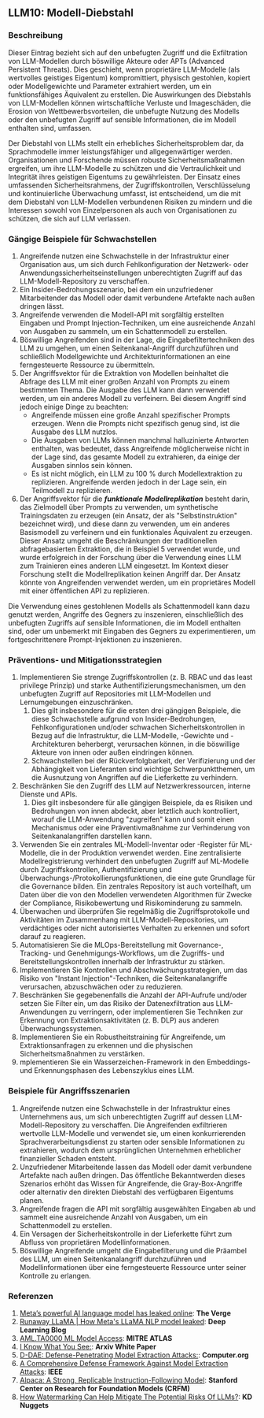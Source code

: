 ## LLM10: Modell-Diebstahl

### Beschreibung

Dieser Eintrag bezieht sich auf den unbefugten Zugriff und die Exfiltration von LLM-Modellen durch böswillige Akteure oder APTs (Advanced Persistent Threats). Dies geschieht, wenn proprietäre LLM-Modelle (als wertvolles geistiges Eigentum) kompromittiert, physisch gestohlen, kopiert oder Modellgewichte und Parameter extrahiert werden, um ein funktionsfähiges Äquivalent zu erstellen. Die Auswirkungen des Diebstahls von LLM-Modellen können wirtschaftliche Verluste und Imageschäden, die Erosion von Wettbewerbsvorteilen, die unbefugte Nutzung des Modells oder den unbefugten Zugriff auf sensible Informationen, die im Modell enthalten sind, umfassen.

Der Diebstahl von LLMs stellt ein erhebliches Sicherheitsproblem dar, da Sprachmodelle immer leistungsfähiger und allgegenwärtiger werden. Organisationen und Forschende müssen robuste Sicherheitsmaßnahmen ergreifen, um ihre LLM-Modelle zu schützen und die Vertraulichkeit und Integrität ihres geistigen Eigentums zu gewährleisten. Der Einsatz eines umfassenden Sicherheitsrahmens, der Zugriffskontrollen, Verschlüsselung und kontinuierliche Überwachung umfasst, ist entscheidend, um die mit dem Diebstahl von LLM-Modellen verbundenen Risiken zu mindern und die Interessen sowohl von Einzelpersonen als auch von Organisationen zu schützen, die sich auf LLM verlassen.

### Gängige Beispiele für Schwachstellen

1. Angreifende nutzen eine Schwachstelle in der Infrastruktur einer Organisation aus, um sich durch Fehlkonfiguration der Netzwerk- oder Anwendungssicherheitseinstellungen unberechtigten Zugriff auf das LLM-Modell-Repository zu verschaffen.
2. Ein Insider-Bedrohungsszenario, bei dem ein unzufriedener Mitarbeitender das Modell oder damit verbundene Artefakte nach außen dringen lässt.
3. Angreifende verwenden die Modell-API mit sorgfältig erstellten Eingaben und Prompt Injection-Techniken, um eine ausreichende Anzahl von Ausgaben zu sammeln, um ein Schattenmodell zu erstellen.
4. Böswillige Angreifenden sind in der Lage, die Eingabefiltertechniken des LLM zu umgehen, um einen Seitenkanal-Angriff durchzuführen und schließlich Modellgewichte und Architekturinformationen an eine ferngesteuerte Ressource zu übermitteln.
5. Der Angriffsvektor für die Extraktion von Modellen beinhaltet die Abfrage des LLM mit einer großen Anzahl von Prompts zu einem bestimmten Thema. Die Ausgabe des LLM kann dann verwendet werden, um ein anderes Modell zu verfeinern. Bei diesem Angriff sind jedoch einige Dinge zu beachten:
   - Angreifende müssen eine große Anzahl spezifischer Prompts erzeugen. Wenn die Prompts nicht spezifisch genug sind, ist die Ausgabe des LLM nutzlos.
   - Die Ausgaben von LLMs können manchmal halluzinierte Antworten enthalten, was bedeutet, dass Angreifende möglicherweise nicht in der Lage sind, das gesamte Modell zu extrahieren, da einige der Ausgaben sinnlos sein können.
   - Es ist nicht möglich, ein LLM zu 100 % durch Modellextraktion zu replizieren. Angreifende werden jedoch in der Lage sein, ein Teilmodell zu replizieren.
6. Der Angriffsvektor für die **_funktionale Modellreplikation_** besteht darin, das Zielmodell über Prompts zu verwenden, um synthetische Trainingsdaten zu erzeugen (ein Ansatz, der als "Selbstinstruktion" bezeichnet wird), und diese dann zu verwenden, um ein anderes Basismodell zu verfeinern und ein funktionales Äquivalent zu erzeugen. Dieser Ansatz umgeht die Beschränkungen der traditionellen abfragebasierten Extraktion, die in Beispiel 5 verwendet wurde, und wurde erfolgreich in der Forschung über die Verwendung eines LLM zum Trainieren eines anderen LLM eingesetzt. Im Kontext dieser Forschung stellt die Modellreplikation keinen Angriff dar. Der Ansatz könnte von Angreifenden verwendet werden, um ein proprietäres Modell mit einer öffentlichen API zu replizieren.

Die Verwendung eines gestohlenen Modells als Schattenmodell kann dazu genutzt werden, Angriffe des Gegners zu inszenieren, einschließlich des unbefugten Zugriffs auf sensible Informationen, die im Modell enthalten sind, oder um unbemerkt mit Eingaben des Gegners zu experimentieren, um fortgeschrittenere Prompt-Injektionen zu inszenieren.

### Präventions- und Mitigationsstrategien

1. Implementieren Sie strenge Zugriffskontrollen (z. B. RBAC und das least privilege Prinzip) und starke Authentifizierungsmechanismen, um den unbefugten Zugriff auf Repositories mit LLM-Modellen und Lernumgebungen einzuschränken.
   1. Dies gilt insbesondere für die ersten drei gängigen Beispiele, die diese Schwachstelle aufgrund von Insider-Bedrohungen, Fehlkonfigurationen und/oder schwachen Sicherheitskontrollen in Bezug auf die Infrastruktur, die LLM-Modelle, -Gewichte und -Architekturen beherbergt, verursachen können, in die böswillige Akteure von innen oder außen eindringen können.
   2. Schwachstellen bei der Rückverfolgbarkeit, der Verifizierung und der Abhängigkeit von Lieferanten sind wichtige Schwerpunktthemen, um die Ausnutzung von Angriffen auf die Lieferkette zu verhindern.
2. Beschränken Sie den Zugriff des LLM auf Netzwerkressourcen, interne Dienste und APIs.
   1. Dies gilt insbesondere für alle gängigen Beispiele, da es Risiken und Bedrohungen von innen abdeckt, aber letztlich auch kontrolliert, worauf die LLM-Anwendung "zugreifen" kann und somit einen Mechanismus oder eine Präventivmaßnahme zur Verhinderung von Seitenkanalangriffen darstellen kann.
3. Verwenden Sie ein zentrales ML-Modell-Inventar oder -Register für ML-Modelle, die in der Produktion verwendet werden. Eine zentralisierte Modellregistrierung verhindert den unbefugten Zugriff auf ML-Modelle durch Zugriffskontrollen, Authentifizierung und Überwachungs-/Protokollierungsfunktionen, die eine gute Grundlage für die Governance bilden. Ein zentrales Repository ist auch vorteilhaft, um Daten über die von den Modellen verwendeten Algorithmen für Zwecke der Compliance, Risikobewertung und Risikominderung zu sammeln.
4. Überwachen und überprüfen Sie regelmäßig die Zugriffsprotokolle und Aktivitäten im Zusammenhang mit LLM-Modell-Repositories, um verdächtiges oder nicht autorisiertes Verhalten zu erkennen und sofort darauf zu reagieren.
5. Automatisieren Sie die MLOps-Bereitstellung mit Governance-, Tracking- und Genehmigungs-Workflows, um die Zugriffs- und Bereitstellungskontrollen innerhalb der Infrastruktur zu stärken.
6. Implementieren Sie Kontrollen und Abschwächungsstrategien, um das Risiko von "Instant Injection"-Techniken, die Seitenkanalangriffe verursachen, abzuschwächen oder zu reduzieren.
7. Beschränken Sie gegebenenfalls die Anzahl der API-Aufrufe und/oder setzen Sie Filter ein, um das Risiko der Datenexfiltration aus LLM-Anwendungen zu verringern, oder implementieren Sie Techniken zur Erkennung von Extraktionsaktivitäten (z. B. DLP) aus anderen Überwachungssystemen.
8. Implementieren Sie ein Robustheitstraining für Angreifende, um Extraktionsanfragen zu erkennen und die physischen Sicherheitsmaßnahmen zu verstärken.
9. mplementieren Sie ein Wasserzeichen-Framework in den Embeddings- und Erkennungsphasen des Lebenszyklus eines LLM.

### Beispiele für Angriffsszenarien

1. Angreifende nutzen eine Schwachstelle in der Infrastruktur eines Unternehmens aus, um sich unberechtigten Zugriff auf dessen LLM-Modell-Repository zu verschaffen. Die Angreifenden exfiltrieren wertvolle LLM-Modelle und verwendet sie, um einen konkurrierenden Sprachverarbeitungsdienst zu starten oder sensible Informationen zu extrahieren, wodurch dem ursprünglichen Unternehmen erheblicher finanzieller Schaden entsteht.
2. Unzufriedener Mitarbeitende lassen das Modell oder damit verbundene Artefakte nach außen dringen. Das öffentliche Bekanntwerden dieses Szenarios erhöht das Wissen für Angreifende, die Gray-Box-Angriffe oder alternativ den direkten Diebstahl des verfügbaren Eigentums planen. 
3. Angreifende fragen die API mit sorgfältig ausgewählten Eingaben ab und sammelt eine ausreichende Anzahl von Ausgaben, um ein Schattenmodell zu erstellen.
4. Ein Versagen der Sicherheitskontrolle in der Lieferkette führt zum Abfluss von proprietären Modellinformationen.
5. Böswillige Angreifende umgeht die Eingabefilterung und die Präambel des LLM, um einen Seitenkanalangriff durchzuführen und Modellinformationen über eine ferngesteuerte Ressource unter seiner Kontrolle zu erlangen.

### Referenzen

1. [Meta’s powerful AI language model has leaked online](https://www.theverge.com/2023/3/8/23629362/meta-ai-language-model-llama-leak-online-misuse): **The Verge**
2. [Runaway LLaMA | How Meta's LLaMA NLP model leaked](https://www.deeplearning.ai/the-batch/how-metas-llama-nlp-model-leaked/): **Deep Learning Blog**
3. [AML.TA0000 ML Model Access](https://atlas.mitre.org/tactics/AML.TA0000): **MITRE ATLAS**
4. [I Know What You See:](https://arxiv.org/pdf/1803.05847.pdf): **Arxiv White Paper**
5. [D-DAE: Defense-Penetrating Model Extraction Attacks:](https://www.computer.org/csdl/proceedings-article/sp/2023/933600a432/1He7YbsiH4c): **Computer.org**
6. [A Comprehensive Defense Framework Against Model Extraction Attacks](https://ieeexplore.ieee.org/document/10080996): **IEEE**
7. [Alpaca: A Strong, Replicable Instruction-Following Model](https://crfm.stanford.edu/2023/03/13/alpaca.html): **Stanford Center on Research for Foundation Models (CRFM)**
8. [How Watermarking Can Help Mitigate The Potential Risks Of LLMs?](https://www.kdnuggets.com/2023/03/watermarking-help-mitigate-potential-risks-llms.html): **KD Nuggets**
